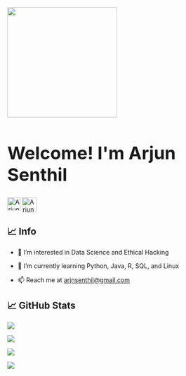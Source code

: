 <img src="https://media.giphy.com/media/WFZvB7VIXBgiz3oDXE/giphy.gif" width="250px">

<h1 style="font-size:40px;">Welcome! I'm Arjun Senthil</h1>

<a href="https://www.linkedin.com/in/arjun-senthil-9475b119a/">
  <img align="Left" alt="Arjun's Linkedin" width="30px" src="https://cdn-icons-png.flaticon.com/512/174/174857.png" />
</a>

<a href="https://open.spotify.com/user/arjun12367">
  <img align="Left" alt="Arjuns's Spotify" width="34px" src="https://cdn-icons-png.flaticon.com/512/2111/2111624.png" />
</a>
<br />
<br/ >

## &#x1f4c8; Info

- 👀 I’m interested in Data Science and Ethical Hacking

- 🌱 I’m currently learning Python, Java, R, SQL, and Linux

- 📫 Reach me at arjnsenthil@gmail.com

## &#x1f4c8; GitHub Stats

![](https://github-readme-stats.vercel.app/api?username=ParadoxFlame&theme=merko)

![](https://github-readme-streak-stats.herokuapp.com/?user=ParadoxFlame&theme=merko)

![](https://github-readme-stats.vercel.app/api/top-langs/?username=ParadoxFlame&theme=merko&layout=large)

![](https://komarev.com/ghpvc/?username=ParadoxFlame&theme=merko)


